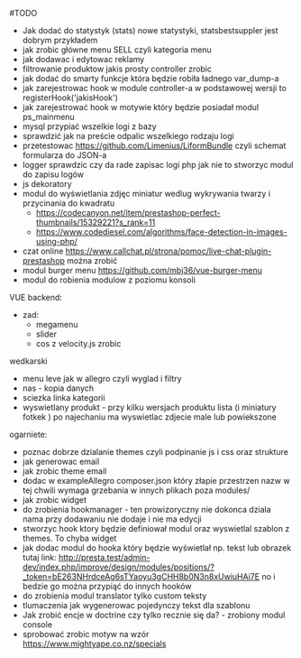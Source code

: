 #TODO

* Jak dodać do statystyk (stats) nowe statystyki, statsbestsuppler jest dobrym przykładem
* jak zrobic główne menu SELL czyli kategoria menu
* jak dodawac i edytowac reklamy
* filtrowanie produktow jakis prosty controller zrobic
* jak dodać do smarty funkcje która będzie robiła ładnego var_dump-a
* jak zarejestrowac hook w module controller-a w podstawowej wersji to registerHook('jakisHook')
* jak zarejestrować hook w motywie który będzie posiadał modul ps_mainmenu
* mysql przypiać wszelkie logi z bazy
* sprawdzić jak na preście odpalic wszelkiego rodzaju logi
* przetestowac https://github.com/Limenius/LiformBundle czyli schemat formularza do JSON-a
* logger sprawdzic czy da rade zapisac logi php jak nie to stworzyc modul do zapisu logów
* js dekoratory
* modul do wyświetlania zdjęc miniatur wedlug wykrywania twarzy i przycinania do kwadratu
    * https://codecanyon.net/item/prestashop-perfect-thumbnails/15329221?s_rank=11
    * https://www.codediesel.com/algorithms/face-detection-in-images-using-php/
* czat online https://www.callchat.pl/strona/pomoc/live-chat-plugin-prestashop można zrobić 
* modul burger menu https://github.com/mbj36/vue-burger-menu
* modul do robienia modulow z poziomu konsoli

VUE backend:
* zad:
    * megamenu
    * slider
    * cos z velocity.js zrobic
    
wedkarski
- menu leve jak w allegro czyli wyglad i filtry 
- nas - kopia danych
- sciezka linka kategorii
- wyswietlany produkt - przy kilku wersjach produktu lista (i miniatury fotkek ) po najechaniu ma wyswietlac zdjecie male lub powiekszone



ogarniete:
* poznac dobrze dzialanie themes czyli podpinanie js i css oraz strukture
* jak generowac email
* jak zrobic theme email
* dodac w exampleAllegro composer.json który złapie przestrzen nazw w tej chwili wymaga grzebania w innych plikach poza modules/
* jak zrobic widget
* do zrobienia hookmanager - ten prowizoryczny nie dokonca dziala nama przy dodawaniu nie dodaje i nie ma edycji
 * stworzyc hook ktory będzie definiował modul oraz wyswietlal szablon z themes. To chyba widget
 * jak dodac modul do hooka który będzie wyświetlał np. tekst lub obrazek tutaj link: 
      http://presta.test/admin-dev/index.php/improve/design/modules/positions/?_token=bE263NHrdceAg6sTYaoyu3gCHH8b0N3n8xUwiuHAi7E
     no i bedzie go można przypiąć do innych hooków
* do zrobienia modul translator tylko custom teksty
* tlumaczenia jak wygenerowac pojedynczy tekst dla szablonu
* Jak zrobić encje w doctrine czy tylko recznie się da? - zrobiony modul console
* sprobować zrobic motyw  na wzór https://www.mightyape.co.nz/specials
